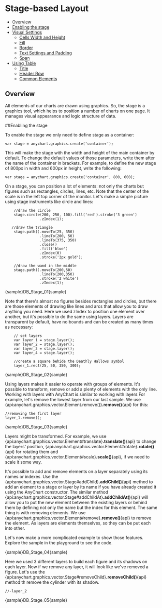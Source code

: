 # Stage-based Layout

* [Overview](#overview)
* [Enabling the stage](#enabling_the_stage)
* [Visual Settings](#visual_settings)
  * [Cells Width and Height](#cells_width_and_height)
  * [Fill](#fill)
  * [Border](#border)
  * [Text Settings and Padding](#text_settings_and_padding)
  * [Span](#span)
* [Using Table](#using_table)
  * [Title](#title)
  * [Header Row](#header_row)
  * [Common Elements](#common_elements)

  
## Overview

All elements of our charts are drawn using graphics. So, the stage is a graphics tool, which helps to position a number of charts on one page. 
It manages visual appearance and logic structure of data.


##Enabling the stage

To enable the stage we only need to define stage as a container:

```
var stage = anychart.graphics.create('container');
```

This will make the stage with the width and height of the main container by default. To change the default values of those parameters, write them after the name of the container in brackets. 
For example, to define the new stage of 800px in width and 600px in height, write the following:

```
var stage = anychart.graphics.create('container', 800, 600);
```

On a stage, you can position a lot of elements: not only the charts but figures such as rectangles, circles, lines, etc. Note that the center of the scale is in the left top corner of the monitor.
Let's make a simple picture using stage instruments like circle and lines:

```
    //draw the circle
    stage.circle(200, 250, 100).fill('red').stroke('3 green')
                .zIndex(1);
   
   //draw the triangle
    stage.path().moveTo(25, 350)
                .lineTo(200, 50)
                .lineTo(375, 350)
                .close()
                .fill('blue')
                .zIndex(0)
                .stroke('2px gold');
                
    //draw the wand in the middle
    stage.path().moveTo(200,50)
                .lineTo(200,350)
                .stroke('2 white')
                .zIndex(1);
```
{sample}DB\_Stage\_01{sample}

Note that there's almost no figures besides rectangles and circles, but there are those elements of drawing like lines and arcs that allow you to draw anything you need. 
Here we used zIndex to position one element over another, but it's possible to do the same using layers. Layers are transparent by default, have no bounds and can be created as many times as necessary:

```
	// set layers
    var layer_1 = stage.layer();
    var layer_2 = stage.layer();
    var layer_3 = stage.layer();
    var layer_4 = stage.layer();
    
    //create a square behide the Deathly Hallows symbol
    layer_1.rect(25, 50, 350, 300);
```
{sample}DB\_Stage\_02{sample}

Using layers makes it easier to operate with groups of elements. It's possible to transform, remove or add a plenty of elements with the only line. Working with layers with AnyChart is similar to working with layers
For example, let's remove the lowest layer from our last sample.
We use {api:anychart.graphics.vector.Element.remove()}**.remove()**{api} for this:

```
//removing the first layer
layer_1.remove();

```
{sample}DB\_Stage\_03{sample}

Layers might be transformed. For example, we use {api:anychart.graphics.vector.Element#translate}**.translate()**{api}
 to change the layers' position, {api:anychart.graphics.vector.Element#rotate}**.rotate()**{api} 
for rotating them and {api:anychart.graphics.vector.Element#scale}**.scale()**{api},
 if we need to scale it some way.

It's possible to add and remove elements on a layer separately using its names or indexes. 
Use the {api:anychart.graphics.vector.Stage#addChild}**.addChild()**{api}
 method to add an element to a stage or layer by its name if you have already created it using the AnyChart constructor. 
The similar method {api:anychart.graphics.vector.Stage#addChildAt}**.addChildAt()**{api}
 will allow you to put the new element between the existing layers or behind them by defining not only the name but the index for this element.
The same thing is with removing elements. We use {api:anychart.graphics.vector.Element#remove}**.remove()**{api}
 to remove the element. As layers are elements themselves, so they can be put each into other. 
 
 Let's now make a more complicated example to show those features. Explore the sample in the playground to see the code.
 
{sample}DB\_Stage\_04{sample}

Here we used 3 different layers to build each figure and its shadows on each layer. Now if we remove any layer, it will look like we've removed a figure. 
Let's use the {api:anychart.graphics.vector.Stage#removeChild}**.removeChild()**{api} method th remove the cylinder with its shadow.

 ```
//-layer_2

```
{sample}DB\_Stage\_05{sample}





